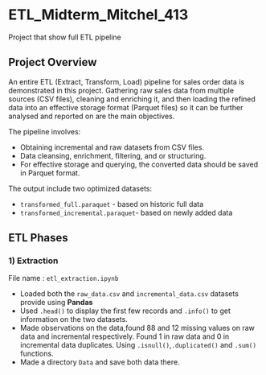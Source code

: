# ETL_Midterm_Mitchel_413
Project that show full ETL pipeline

## Project Overview
An entire ETL (Extract, Transform, Load) pipeline for sales order data is demonstrated in this project.  Gathering raw sales data from multiple sources (CSV files), cleaning and enriching it, and then loading the refined data into an effective storage format (Parquet files) so it can be further analysed and reported on are the main objectives.

The pipeline involves:
- Obtaining incremental and raw datasets from CSV files.
-  Data cleansing, enrichment, filtering, and or structuring.
- For effective storage and querying, the converted data should be saved in Parquet format.

The output include two optimized datasets:
- `transformed_full.paraquet` - based on historic full data
- `transformed_incremental.paraquet`- based on newly added data

## ETL Phases
### 1) Extraction
File name : `etl_extraction.ipynb`

- Loaded both the `raw_data.csv` and `incremental_data.csv` datasets provide using **Pandas**
- Used `.head()` to display the first few records and `.info()` to get information on the two datasets.
- Made observations on the data,found 88 and 12 missing values on raw data and incremental respectively. Found 1 in raw data and 0 in incremental data duplicates. Using `.isnull()`,`.duplicated()` and `.sum()` functions.
- Made a directory `Data` and save both data there.

